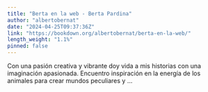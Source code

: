 ```yaml
---
title: "Berta en la web - Berta Pardina"
author: "albertobernat"
date: "2024-04-25T09:37:36Z"
link: "https://bookdown.org/albertobernat/berta-en-la-web/"
length_weight: "1.1%"
pinned: false
---
```


Con una pasión creativa y vibrante doy vida a mis historias con una imaginación apasionada. Encuentro inspiración en la energía de los animales para crear mundos peculiares y ...
